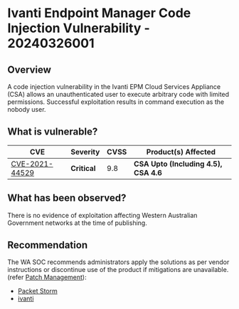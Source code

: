 # Ivanti Endpoint Manager Code Injection Vulnerability - 20240326001

## Overview

A code injection vulnerability in the Ivanti EPM Cloud Services Appliance (CSA) allows an unauthenticated user to execute arbitrary code with limited permissions. Successful exploitation results in command execution as the nobody user.

## What is vulnerable?

| CVE                                                             | Severity   | CVSS | Product(s) Affected                 |
| --------------------------------------------------------------- | ---------- | ---- | ----------------------------------- | 
| [CVE-2021-44529](https://nvd.nist.gov/vuln/detail/CVE-2021-44529) | **Critical** | 9.8  | **CSA Upto (Including 4.5), CSA 4.6** | 

## What has been observed?

There is no evidence of exploitation affecting Western Australian Government networks at the time of publishing.

## Recommendation

The WA SOC recommends administrators apply the solutions as per vendor instructions or discontinue use of the product if mitigations are unavailable. (refer [Patch Management](../guidelines/patch-management.md)):

- [Packet Storm](https://packetstormsecurity.com/files/166383/Ivanti-Endpoint-Manager-CSA-4.5-4.6-Remote-Code-Execution.html)
- [ivanti](https://forums.ivanti.com/s/article/SA-2021-12-02?language=en_US)

